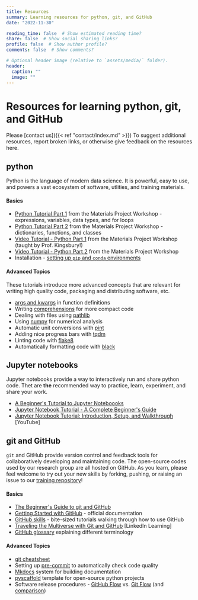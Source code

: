 ```yaml
---
title: Resources
summary: Learning resources for python, git, and GitHub
date: "2022-11-30"

reading_time: false  # Show estimated reading time?
share: false  # Show social sharing links?
profile: false  # Show author profile?
comments: false  # Show comments?

# Optional header image (relative to `assets/media/` folder).
header:
  caption: ""
  image: ""
---
```


# Resources for learning python, git, and GitHub

Please [contact us]({{< ref "contact/index.md" >}}) To suggest additional resources, report broken links, or otherwise give feedback on the resources here.

## python

Python is the language of modern data science. It is powerful, easy to use, and powers a
vast ecosystem of software, utlities, and training materials.

#### Basics

- [Python Tutorial Part 1](https://workshop.materialsproject.org/primer/01_basic_python/1%20-%20Python%20Primer/) from the Materials Project Workshop - expressions, variables, data types, and for loops
- [Python Tutorial Part 2](https://workshop.materialsproject.org/primer/02_python_part2/lessons/) from the Materials Project Workshop - dictionaries, functions, and classes
- [Video Tutorial - Python Part 1](https://www.youtube.com/watch?v=vga6eV3IAac&list=PLTjFYVNE7LTiuOK8Re7ltY0a3OHFcQhAE) from the Materials Project Workshop (taught by Prof. Kingsbury!)
- [Video Tutorial - Python Part 2](https://www.youtube.com/watch?v=bplWlAgyjg0&list=PLTjFYVNE7LTiuOK8Re7ltY0a3OHFcQhAE&index=3) from the Materials Project Workshop
- Installation - [setting up `pip` and `conda` environments](https://workshop.materialsproject.org/primer/04_Python_environments/1_pip_and_conda/)


#### Advanced Topics


These tutorials introduce more advanced concepts that are relevant for writing high quality code,
packaging and distributing software, etc.

- [args and kwargs](https://calmcode.io/args-kwargs/introduction.html) in function definitions
- Writing [comprehensions](https://calmcode.io/comprehensions/introduction.html) for more compact code
- Dealing with files using [pathlib](https://calmcode.io/pathlib/do-not-hardcode.html)
- Using [numpy](https://numpy.org/doc/stable/user/absolute_beginners.html) for numerical analysis
- Automatic unit conversions with [pint](https://calmcode.io/shorts/pint.py.html)
- Adding nice progress bars with [tqdm](https://calmcode.io/tqdm/making-a-progress-bar.html)
- Linting code with [flake8](https://calmcode.io/flake8/introduction.html)
- Automatically formatting code with [black](https://calmcode.io/black/introduction.html)

## Jupyter notebooks

Jupyter notebooks provide a way to interactively run and share python code. Thet are **the** recommended way to
practice, learn, experiment, and share your work.

- [A Beginner's Tutorial to Jupyter Noteboooks](https://towardsdatascience.com/a-beginners-tutorial-to-jupyter-notebooks-1b2f8705888a)
- [Jupyter Notebook Tutorial - A Complete Beginner's Guide](https://www.projectpro.io/data-science-in-python-tutorial/jupyter-notebook-tutorial)
- [Jupyter Notebook Tutorial: Introduction, Setup, and Walkthrough](https://www.youtube.com/watch?v=HW29067qVWk) [YouTube]


## git and GitHub

`git` and GitHub provide version control and feedback tools for collaboratively developing and maintaining code.
The open-source codes used by our research group are all hosted on GitHub. As you learn, please feel welcome to
try out your new skills by forking, pushing, or raising an issue to our [training repository](https://github.com/KingsburyLab/training-repo)!

#### Basics

- [The Beginner's Guide to git and GitHub](https://www.freecodecamp.org/news/the-beginners-guide-to-git-github/)
- [Getting Started with GitHub](https://docs.github.com/en/get-started/quickstart/hello-world) - official documentation
- [GitHub skills](https://skills.github.com/) - bite-sized tutorials walking through how to use GitHub
- [Traveling the Multiverse with Git and GitHub](https://www.linkedin.com/learning/learning-git-and-github-14213624/travel-the-multiverse-with-git-and-github) [LinkedIn Learning]
- [GitHub glossary](https://docs.github.com/en/get-started/quickstart/github-glossary) explaining different terminology

#### Advanced Topics

- [git cheatsheet](https://training.github.com/downloads/github-git-cheat-sheet/)
- Setting up [pre-commit](https://calmcode.io/pre-commit/the-problem.html) to automatically check code quality
- [Mkdocs](https://calmcode.io/mkdocs/intro-to-mkdocs.html) system for building documentation
- [pyscaffold](https://pyscaffold.org/en/stable/) template for open-source python projects
- Software release procedures - [GitHub Flow](https://docs.github.com/en/get-started/quickstart/github-flow) vs. [Git Flow](https://nvie.com/posts/a-successful-git-branching-model/) (and [comparison](https://www.geeksforgeeks.org/git-flow-vs-github-flow/))